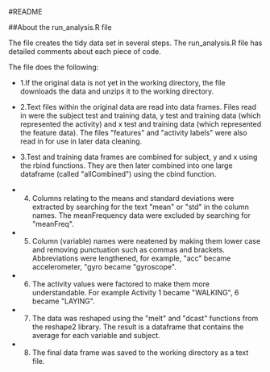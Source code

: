 #README

##About the run_analysis.R file

The file creates the tidy data set in several steps.  The run_analysis.R file has detailed comments about each piece of code.

The file does the following:

* 1.If the original data is not yet in the working directory, the file downloads the data and unzips it to the working directory.

* 2.Text files within the original data are read into data frames. Files read in were the subject test and training data, y test and training data (which represented the activity) and x test and training data (which represented the feature data). The files "features" and "activity labels" were also read in for use in later data cleaning.

* 3.Test and training data frames are combined for subject, y and x using the rbind functions. They are then later combined into one large dataframe (called "allCombined") using the cbind function.

* 4. Columns relating to the means and standard deviations were extracted by searching for the text "mean" or "std" in the column names. The meanFrequency data were  excluded by searching for "meanFreq".

* 5. Column (variable) names were neatened by making them lower case and removing punctuation such as commas and brackets. Abbreviations were lengthened, for example,  "acc" became accelerometer, "gyro became "gyroscope".

* 6.  The activity values were factored to make them more understandable.  For example Activity 1 became "WALKING", 6 became "LAYING".

* 7. The data was reshaped using the "melt" and "dcast" functions from the reshape2 library.  The result is a dataframe that contains the average for each variable and subject.

* 8. The final data frame was saved to the working directory as a text file.


